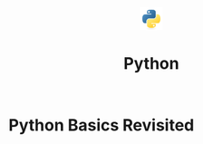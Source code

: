 <div align="center">
<img src="https://github.com/devicons/devicon/blob/master/icons/python/python-original.svg" title="Python" alt="Python" width="40" height="40"/><h1>Python</h1>
</div>

<br>

<h1>Python Basics Revisited</h1>
<br>
<a href:"https://github.com/cwbads22/Python_Basics/blob/main/python_basico_01.md">
